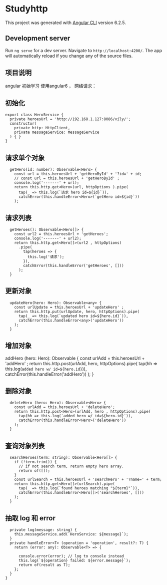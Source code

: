 # Studyhttp

This project was generated with [Angular CLI](https://github.com/angular/angular-cli) version 6.2.5.

## Development server

Run `ng serve` for a dev server. Navigate to `http://localhost:4200/`. The app will automatically reload if you change any of the source files.

## 项目说明

angular 初始学习 使用angular6  ， 网络请求：

## 初始化 
```
export class HeroService {
  private heroesUrl = 'http://192.168.1.127:8086/vily/';
  constructor(
    private http: HttpClient,
    private messageService: MessageService
  ) { }
}
```
## 请求单个对象
```
  getHero(id: number): Observable<Hero> {
    const url = this.heroesUrl + 'getHeroById' + '?id=' + id;
    // const url = this.heroesUrl + 'getHeroById' ;
    console.log('-------' + url);
    return this.http.get<Hero>(url, httpOptions ).pipe(
      tap(_ => this.log(`请求 hero id=${id}`)),
      catchError(this.handleError<Hero>(`getHero id=${id}`))
    );
```
## 请求列表
```
  getHeroes(): Observable<Hero[]> {
    const url2 = this.heroesUrl + 'getHeroes';
    console.log('-------' + url2);
    return this.http.get<Hero[]>(url2 , httpOptions)
      .pipe(
        tap(heroes => {
          this.log('请求');
        }),
        catchError(this.handleError('getHeroes', []))
      );
  }
```
## 更新对象
```
  updateHero(hero: Hero): Observable<any> {
    const urlUpdate = this.heroesUrl + 'updateHero' ;
    return this.http.put(urlUpdate, hero, httpOptions).pipe(
      tap(_ => this.log(`updated hero id=${hero.id}`)),
      catchError(this.handleError<any>('updateHero'))
    );
  }
```
## 增加对象

  addHero (hero: Hero): Observable<Hero> {
    const urlAdd = this.heroesUrl + 'addHero' ;
    return this.http.post<Hero>(urlAdd, hero, httpOptions).pipe(
      tap(hh => this.log(`added hero w/ id=${hero.id}`)),
      catchError(this.handleError<Hero>('addHero'))
    );
  }

## 删除对象
```
  deleteHero (hero: Hero): Observable<Hero> {
    const urlAdd = this.heroesUrl + 'deleteHero';
    return this.http.post<Hero>(urlAdd, hero , httpOptions).pipe(
      tap(hh => this.log(`added hero w/ id=${hero.id}`)),
      catchError(this.handleError<Hero>('deleteHero'))
    );
  }
```
## 查询对象列表
```
  searchHeroes(term: string): Observable<Hero[]> {
    if (!term.trim()) {
      // if not search term, return empty hero array.
      return of([]);
    }
    const urlSearch = this.heroesUrl + 'searchHero' + '?name=' + term;
    return this.http.get<Hero[]>(urlSearch).pipe(
      tap(_ => this.log(`found heroes matching "${term}"`)),
      catchError(this.handleError<Hero[]>('searchHeroes', []))
    );
  }
```
## 抽取 log  和  error
```
  private log(message: string) {
    this.messageService.add(`HeroService: ${message}`);
  }
  private handleError<T> (operation = 'operation', result?: T) {
    return (error: any): Observable<T> => {

      console.error(error); // log to console instead
      this.log(`${operation} failed: ${error.message}`);
      return of(result as T);
    };
  }
}
```

